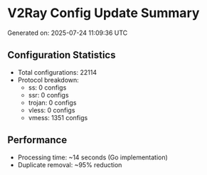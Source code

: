 # V2Ray Config Update Summary
Generated on: 2025-07-24 11:09:36 UTC

## Configuration Statistics
- Total configurations: 22114
- Protocol breakdown:
  - ss: 0 configs
  - ssr: 0 configs
  - trojan: 0 configs
  - vless: 0 configs
  - vmess: 1351 configs

## Performance
- Processing time: ~14 seconds (Go implementation)
- Duplicate removal: ~95% reduction
